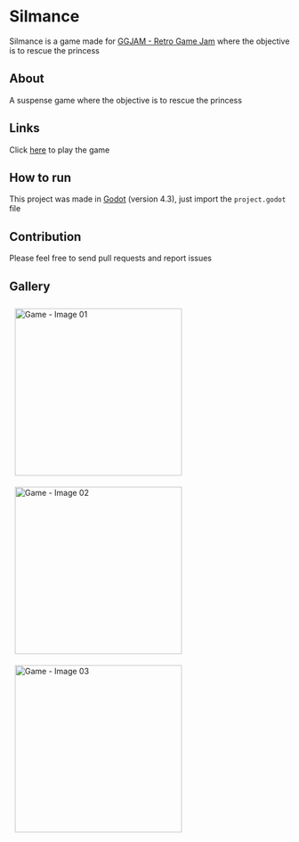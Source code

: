 # Silmance

Silmance is a game made for [GGJAM - Retro Game Jam](https://itch.io/jam/ggjam-retro) where the objective is to rescue the princess

## About

A suspense game where the objective is to rescue the princess

## Links

Click [here](https://julio-igreja.itch.io/silmance) to play the game

## How to run

This project was made in [Godot](https://godotengine.org) (version 4.3), just import the `project.godot` file

## Contribution

Please feel free to send pull requests and report issues

## Gallery

  <img align="center" alt="Game - Image 01" height="300" width="300" style="margin: 10px;" src="https://img.itch.zone/aW1hZ2UvMjY5MDM0NS8xNjIwNjY2MC5wbmc=/original/xu%2FX9j.png"/>
  <img align="center" alt="Game - Image 02" height="300" width="300" style="margin: 10px;" src="https://img.itch.zone/aW1hZ2UvMjY5MDM0NS8xNjIwNjY2MS5wbmc=/original/guveJj.png"/>
  <img align="center" alt="Game - Image 03" height="300" width="300" style="margin: 10px;" src="https://img.itch.zone/aW1hZ2UvMjY5MDM0NS8xNjIwNjY2Mi5wbmc=/original/PUL%2BSY.png"/>
